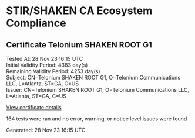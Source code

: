 # STIR/SHAKEN CA Ecosystem Compliance

## Certificate Telonium SHAKEN ROOT G1

Tested At: 28 Nov 23 16:15 UTC\
Initial Validity Period: 4383 day(s)\
Remaining Validity Period: 4253 day(s)\
Subject: CN=Telonium SHAKEN ROOT G1, O=Telonium Communications LLC, L=Atlanta, ST=GA, C=US\
Issuer: CN=Telonium SHAKEN ROOT G1, O=Telonium Communications LLC, L=Atlanta, ST=GA, C=US

[View certificate details](https://understandingwebpki.com/?cert=MIICQjCCAeigAwIBAgIJAIV6jkO6guwZMAoGCCqGSM49BAMCMHQxCzAJBgNVBAYTAlVTMQswCQYDVQQIDAJHQTEQMA4GA1UEBwwHQXRsYW50YTEkMCIGA1UECgwbVGVsb25pdW0gQ29tbXVuaWNhdGlvbnMgTExDMSAwHgYDVQQDDBdUZWxvbml1bSBTSEFLRU4gUk9PVCBHMTAeFw0yMzA3MjEwMDQ5MjhaFw0zNTA3MjEwMDQ5MjhaMHQxCzAJBgNVBAYTAlVTMQswCQYDVQQIDAJHQTEQMA4GA1UEBwwHQXRsYW50YTEkMCIGA1UECgwbVGVsb25pdW0gQ29tbXVuaWNhdGlvbnMgTExDMSAwHgYDVQQDDBdUZWxvbml1bSBTSEFLRU4gUk9PVCBHMTBZMBMGByqGSM49AgEGCCqGSM49AwEHA0IABDlFKb3m6uUNXcTmlwf6SEn3eoaZMT%2FDBzW9y13iWmfP79PB5sECu9Lr%2BseME6CtVdRafRg3xndsfVD21OfGKYijYzBhMB0GA1UdDgQWBBQQogXr4agct5Yi2Teu9uwT2hfOVzAfBgNVHSMEGDAWgBQQogXr4agct5Yi2Teu9uwT2hfOVzAPBgNVHRMBAf8EBTADAQH%2FMA4GA1UdDwEB%2FwQEAwICBDAKBggqhkjOPQQDAgNIADBFAiEAv1jt3ISUu6HD%2Fy5Q3gDSsjMydjKS6hPyJ12tIMakKuYCIHJBoY7z5Vg5TT3uIQCPnccHK2vKJEUM8Xlg8VwWuOVC)

164 tests were ran and no error, warning, or notice level issues were found


Generated: 28 Nov 23 16:15 UTC